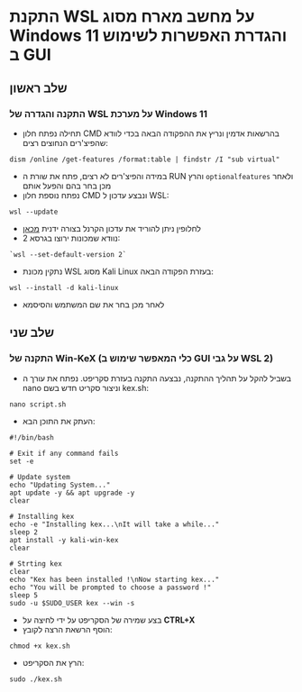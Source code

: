# התקנת WSL על מחשב מארח מסוג Windows 11 והגדרת האפשרות לשימוש ב GUI  
## שלב ראשון
### התקנה והגדרה של WSL על מערכת Windows 11  
* תחילה נפתח חלון CMD בהרשאות אדמין ונריץ את ההפקודה הבאה בכדי לוודא שהפיצ'רים הנחוצים רצים:
```
dism /online /get-features /format:table | findstr /I "sub virtual"
```
* במידה והפיצ'רים לא רצים, פתח את שורת ה RUN והרץ ``optionalfeatures`` ולאחר מכן בחר בהם והפעל אותם
* נפתח נוספת חלון CMD ונבצע עדכון ל WSL:
```
wsl --update
```
* לחלופין ניתן להוריד את עדכון הקרנל בצורה ידנית [מכאן](https://learn.microsoft.com/en-us/windows/wsl/install-manual#step-4---download-the-linux-kernel-update-package)
* נוודא שמכונות ירוצו בגרסא 2:
```
`wsl --set-default-version 2`
```
* נתקין מכונת WSL מסוג Kali Linux בעזרת הפקודה הבאה:  

```
wsl --install -d kali-linux
```
* לאחר מכן בחר את שם המשתמש והסיסמא
## שלב שני
### התקנה של Win-KeX (כלי המאפשר שימוש ב GUI על גבי WSL 2)
* בשביל להקל על תהליך ההתקנה, נבצעה התקנה בעזרת סקריפט. נפתח את עורך ה nano וניצור סקריט חדש בשם kex.sh:
```
nano script.sh
```
- העתק את התוכן הבא:
```
#!/bin/bash

# Exit if any command fails
set -e

# Update system
echo "Updating System..."
apt update -y && apt upgrade -y
clear

# Installing kex
echo -e "Installing kex...\nIt will take a while..."
sleep 2
apt install -y kali-win-kex
clear

# Strting kex
clear
echo "Kex has been installed !\nNow starting kex..."
echo "You will be prompted to choose a password !"
sleep 5
sudo -u $SUDO_USER kex --win -s
```
- בצע שמירה של הסקריפט על ידי לחיצה על **CTRL+X**
- הוסף הרשאת הרצה לקובץ:
```
chmod +x kex.sh
```
- הרץ את הסקריפט:
```
sudo ./kex.sh
```
